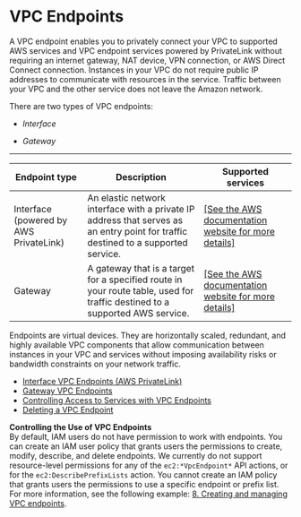 # VPC Endpoints<a name="vpc-endpoints"></a>

A VPC endpoint enables you to privately connect your VPC to supported AWS services and VPC endpoint services powered by PrivateLink without requiring an internet gateway, NAT device, VPN connection, or AWS Direct Connect connection\. Instances in your VPC do not require public IP addresses to communicate with resources in the service\. Traffic between your VPC and the other service does not leave the Amazon network\. 

There are two types of VPC endpoints: 

+ *Interface*

+ *Gateway*


****  

| Endpoint type | Description | Supported services | 
| --- | --- | --- | 
|  Interface \(powered by AWS PrivateLink\)  |  An elastic network interface with a private IP address that serves as an entry point for traffic destined to a supported service\.   |  [\[See the AWS documentation website for more details\]](http://docs.aws.amazon.com/AmazonVPC/latest/UserGuide/vpc-endpoints.html)  | 
|  Gateway   |  A gateway that is a target for a specified route in your route table, used for traffic destined to a supported AWS service\.  |  [\[See the AWS documentation website for more details\]](http://docs.aws.amazon.com/AmazonVPC/latest/UserGuide/vpc-endpoints.html)  | 

Endpoints are virtual devices\. They are horizontally scaled, redundant, and highly available VPC components that allow communication between instances in your VPC and services without imposing availability risks or bandwidth constraints on your network traffic\.


+ [Interface VPC Endpoints \(AWS PrivateLink\)](vpce-interface.md)
+ [Gateway VPC Endpoints](vpce-gateway.md)
+ [Controlling Access to Services with VPC Endpoints](vpc-endpoints-access.md)
+ [Deleting a VPC Endpoint](delete-vpc-endpoint.md)

**Controlling the Use of VPC Endpoints**  
By default, IAM users do not have permission to work with endpoints\. You can create an IAM user policy that grants users the permissions to create, modify, describe, and delete endpoints\. We currently do not support resource\-level permissions for any of the `ec2:*VpcEndpoint*` API actions, or for the `ec2:DescribePrefixLists` action\. You cannot create an IAM policy that grants users the permissions to use a specific endpoint or prefix list\. For more information, see the following example: [8\. Creating and managing VPC endpoints](VPC_IAM.md#vpc-endpoints-iam)\. 